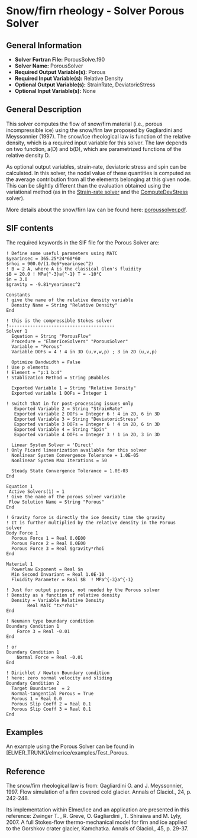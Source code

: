 # Snow/firn rheology - Solver Porous Solver
## General Information
- **Solver Fortran File:** PorousSolve.f90
- **Solver Name:** PorousSolver
- **Required Output Variable(s):** Porous
- **Required Input Variable(s):** Relative Density
- **Optional Output Variable(s):** StrainRate, DeviatoricStress
- **Optional Input Variable(s):** None

## General Description
This solver computes the flow of snow/firn material (i.e., porous incompressible ice) using the snow/firn law proposed by Gagliardini and Meyssonnier (1997). The snow/ice rheological law is function of the relative density, which is a required input variable for this solver. The law depends on two function, a(D) and b(D), which are parametrized functions of the relative density D.

As optional output variables, strain-rate, deviatoric stress and spin can be calculated. In this solver, the nodal value of these quantities is computed as the average contribution from all the elements belonging at this given node. This can be slightly different than the evaluation obtained using the variational method (as in the [Strain-rate solver](./ComputeStrainRate.md) and the [ComputeDevStress](./ComputeDevStress.md) solver).

More details about the snow/firn law can be found here: [poroussolver.pdf](./poroussolver.pdf).

## SIF contents
The required keywords in the SIF file for the Porous Solver are:

```
! Define some useful parameters using MATC
$yearinsec = 365.25*24*60*60
$rhoi = 900.0/(1.0e6*yearinsec^2)
! B = 2 A, where A is the classical Glen's fluidity
$B = 20.0 ! MPa{^-3}a{^-1} T = -10°C
$n = 3.0
$gravity = -9.81*yearinsec^2

Constants
! give the name of the relative density variable 
  Density Name = String "Relative Density"
End

! this is the compressible Stokes solver
!----------------------------------------
Solver 1
  Equation = String "PorousFlow"
  Procedure = "ElmerIceSolvers" "PorousSolver"
  Variable = "Porous"
  Variable DOFs = 4 ! 4 in 3D (u,v,w,p) ; 3 in 2D (u,v,p)
  
  Optimize Bandwidth = False
! Use p elements
! Element = "p:1 b:4"
! Stablization Method = String pBubbles

  Exported Variable 1 = String "Relative Density"
  Exported variable 1 DOFs = Integer 1

! switch that in for post-processing issues only
   Exported Variable 2 = String "StrainRate"
   Exported variable 2 DOFs = Integer 6 ! 4 in 2D, 6 in 3D
   Exported Variable 3 = String "DeviatoricStress"
   Exported variable 3 DOFs = Integer 6 ! 4 in 2D, 6 in 3D
   Exported Variable 4 = String "Spin"
   Exported variable 4 DOFs = Integer 3 ! 1 in 2D, 3 in 3D

  Linear System Solver = 'Direct'
! Only Picard linearization available for this solver
  Nonlinear System Convergence Tolerance = 1.0E-05
  Nonlinear System Max Iterations = 50

  Steady State Convergence Tolerance = 1.0E-03
End

Equation 1
 Active Solvers(1) = 1
! Give the name of the porous solver variable
 Flow Solution Name = String "Porous"
End

! Gravity force is directly the ice density time the gravity
! It is further multiplied by the relative density in the Porous solver
Body Force 1
  Porous Force 1 = Real 0.0E00
  Porous Force 2 = Real 0.0E00
  Porous Force 3 = Real $gravity*rhoi 
End

Material 1
  Powerlaw Exponent = Real $n
  Min Second Invariant = Real 1.0E-10
  Fluidity Parameter = Real $B  ! MPa^{-3}a^{-1} 
 
! Just for output purpose, not needed by the Porous solver   
! Density as a function of relative density
  Density = Variable Relative Density
        Real MATC "tx*rhoi"
End

! Neumann type boundary condition
Boundary Condition 1
    Force 3 = Real -0.01
End

! or
Boundary Condition 1
    Normal Force = Real -0.01
End

! Dirichlet / Newton Boundary condition
! here: zero normal velocity and sliding
Boundary Condition 2
  Target Boundaries  = 2
  Normal-tangential Porous = True
  Porous 1 = Real 0.0
  Porous Slip Coeff 2 = Real 0.1
  Porous Slip Coeff 3 = Real 0.1
End
```

## Examples
An example using the Porous Solver can be found in [ELMER_TRUNK]/elmerice/examples/Test_Porous.

## Reference
The snow/firn rheological law is from:
Gagliardini O. and J. Meyssonnier, 1997. Flow simulation of a firn covered cold glacier. Annals of Glaciol., 24, p. 242-248.

Its implementation within Elmer/Ice and an application are presented in this reference:
Zwinger T. , R. Greve, O. Gagliardini , T. Shiraiwa and M. Lyly, 2007. A full Stokes-flow thermo-mechanical model for firn and ice applied to the Gorshkov crater glacier, Kamchatka. Annals of Glaciol., 45, p. 29-37.
